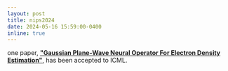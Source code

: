 ```yaml
---
layout: post
title: nips2024
date: 2024-05-16 15:59:00-0400
inline: true
---
```


one paper, [**"Gaussian Plane-Wave Neural Operator For Electron Density Estimation"**](https://arxiv.org/abs/2402.04278), has been accepted to ICML.